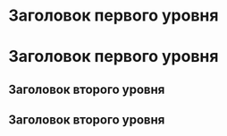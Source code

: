 Заголовок первого уровня
=
Заголовок первого уровня
=========
Заголовок второго уровня
-
Заголовок второго уровня
----------
